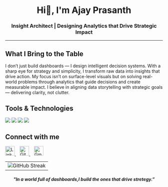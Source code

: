 <h1 align="center">Hi👋, I'm Ajay Prasanth</h1>
<h3 align="center">Insight Architect | Designing Analytics that Drive Strategic Impact</h3>

---


##  What I Bring to the Table

I don’t just build dashboards — I design intelligent decision systems.
With a sharp eye for strategy and simplicity, I transform raw data into insights that drive action. My focus isn’t on surface-level visuals but on solving real-world problems through analytics that guide decisions and create measurable impact.
I believe in aligning data storytelling with strategic goals — delivering clarity, not clutter.


##  Tools & Technologies

<p align="left">
  <img src="https://img.shields.io/badge/Excel-217346?style=for-the-badge&logo=microsoft-excel&logoColor=white" />
  <img src="https://img.shields.io/badge/Power_BI-F2C811?style=for-the-badge&logo=powerbi&logoColor=black" />
  <img src="https://img.shields.io/badge/PostgreSQL-336791?style=for-the-badge&logo=postgresql&logoColor=white" />
  <img src="https://img.shields.io/badge/Python-3776AB?style=for-the-badge&logo=python&logoColor=white" />
</p>


##  Connect with me

  <a href="https://www.linkedin.com/in/ajayprasanth1" target="_blank">
    <img src="https://cdn.jsdelivr.net/gh/devicons/devicon/icons/linkedin/linkedin-original.svg" alt="LinkedIn" width="30" height="30"/>
  </a>
  &nbsp;&nbsp;
  <a href="https://github.com/ajayprasanth-dev" target="_blank">
    <img src="https://cdn-icons-png.flaticon.com/512/25/25231.png" alt="GitHub" width="30" height="30"/>
  </a>
  &nbsp;&nbsp;
  <a href="ajayprasanth2026@gmail.com">
    <img src="https://upload.wikimedia.org/wikipedia/commons/4/4e/Gmail_Icon.png" alt="Gmail" width="30" height="30"/>
  </a>

  

<table align="center">
  <tr>
    <td align="center">
      <img src="https://github-readme-streak-stats.herokuapp.com/?user=ajayprasanth-dev&theme=default" alt="GitHub Streak"/>
    </td>
  </tr>
</table>



  
<h5 align="center">"In a world full of dashboards,I build the ones that drive stretegy.”</h5>




